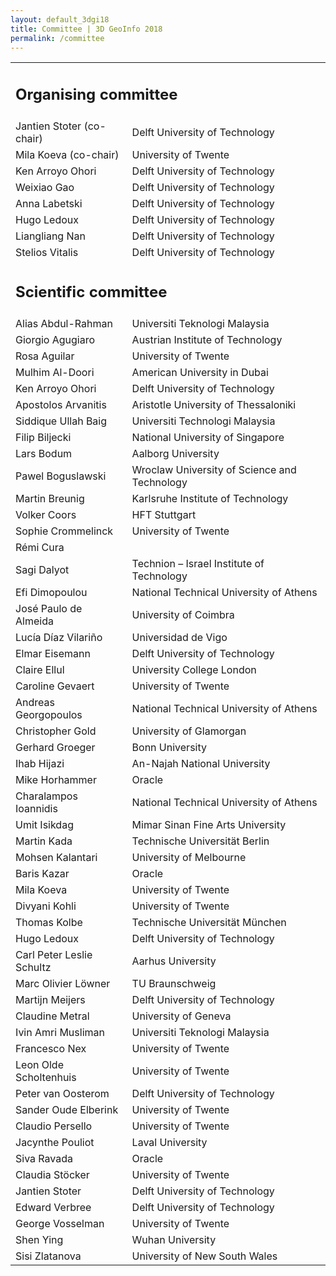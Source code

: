 ```yaml
---
layout: default_3dgi18
title: Committee | 3D GeoInfo 2018
permalink: /committee
---
```


<table class="table table-hover">
  <tbody>
    <tr>
      <td colspan="2">
        <a name="organisation" style="display: block; position: relative; top: -50px; visibility: hidden;"></a>
        <h2>Organising committee</h2>
      </td>
    </tr>
    <tr>
      <td>
        Jantien Stoter (co-chair)
      </td>
      <td>
        Delft University of Technology
      </td>
    </tr>
    <tr>
      <td>
        Mila Koeva (co-chair)
      </td>
      <td>
        University of Twente
      </td>
    </tr>
    <tr>
      <td>
        Ken Arroyo Ohori
      </td>
      <td>
        Delft University of Technology
      </td>
    </tr>
    <tr>
      <td>
        Weixiao Gao
      </td>
      <td>
        Delft University of Technology
      </td>
    </tr>
    <tr>
      <td>
        Anna Labetski
      </td>
      <td>
        Delft University of Technology
      </td>
    </tr>
    <tr>
      <td>
        Hugo Ledoux
      </td>
      <td>
        Delft University of Technology
      </td>
    </tr>
    <tr>
      <td>
        Liangliang Nan
      </td>
      <td>
        Delft University of Technology
      </td>
    </tr>
    <tr>
      <td>
        Stelios Vitalis
      </td>
      <td>
        Delft University of Technology
      </td>
    </tr>
    <tr>
      <td colspan="2">
        <a name="programme" style="display: block; position: relative; top: -50px; visibility: hidden;"></a>
        <h2>Scientific committee</h2>
      </td>
    </tr>
    <tr>
      <td>
        Alias Abdul-Rahman
      </td>
      <td>
        Universiti Teknologi Malaysia
      </td>
    </tr>
    <tr>
      <td>
        Giorgio Agugiaro
      </td>
      <td>
        Austrian Institute of Technology
      </td>
    </tr>
    <tr>
      <td>
        Rosa Aguilar
      </td>
      <td>
        University of Twente
      </td>
    </tr>
    <tr>
      <td>
        Mulhim Al-Doori
      </td>
      <td>
        American University in Dubai
      </td>
    </tr>
    <!-- <tr>
      <td>
        Ali Aien
      </td>
      <td>
        University of Melbourne
      </td>
    </tr>
    <tr>
      <td>
        Sam Amirebrahimi
      </td>
      <td>
        University of Melbourne
      </td>
    </tr> -->
    <tr>
      <td>
        Ken Arroyo Ohori
      </td>
      <td>
        Delft University of Technology
      </td>
    </tr>
    <tr>
      <td>
        Apostolos Arvanitis
      </td>
      <td>
        Aristotle University of Thessaloniki
      </td>
    </tr>
    <!-- <tr>
      <td>
        Behnam Atazadeh
      </td>
      <td>
        University of Melbourne
      </td>
    </tr> -->
    <tr>
      <td>
        Siddique Ullah Baig
      </td>
      <td>
        Universiti Technologi Malaysia
      </td>
    </tr>
    <tr>
      <td>
        Filip Biljecki
      </td>
      <td>
        National University of Singapore
      </td>
    </tr>
    <tr>
      <td>
        Lars Bodum
      </td>
      <td>
        Aalborg University
      </td>
    </tr>
    <tr>
      <td>
        Pawel Boguslawski
      </td>
      <td>
        Wroclaw University of Science and Technology
      </td>
    </tr>
    <tr>
      <td>
        Martin Breunig
      </td>
      <td>
        Karlsruhe Institute of Technology
      </td>
    </tr>
    <tr>
      <td>
        Volker Coors
      </td>
      <td>
        HFT Stuttgart
      </td>
    </tr>
    <tr>
      <td>
        Sophie Crommelinck
      </td>
      <td>
        University of Twente
      </td>
    </tr>
    <tr>
      <td>
        Rémi Cura
      </td>
      <td>
        <!-- IGN / THALES -->
      </td>
    </tr>
    <tr>
      <td>
        Sagi Dalyot
      </td>
      <td>
        Technion – Israel Institute of Technology
      </td>
    </tr>
    <!-- <tr>
      <td>
        Philippe De Maeyer
      </td>
      <td>
        Ghent University
      </td>
    </tr> -->
    <tr>
      <td>
        Efi Dimopoulou
      </td>
      <td>
        National Technical University of Athens
      </td>
    </tr>
    <tr>
      <td>
        José Paulo de Almeida
      </td>
      <td>
        University of Coimbra
      </td>
    </tr>
    <tr>
      <td>
        Lucía Díaz Vilariño
      </td>
      <td>
        Universidad de Vigo
      </td>
    </tr>
    <tr>
      <td>
        Elmar Eisemann
      </td>
      <td>
        Delft University of Technology
      </td>
    </tr>
    <tr>
      <td>
        Claire Ellul
      </td>
      <td>
        University College London
      </td>
    </tr>
    <tr>
      <td>
        Caroline Gevaert
      </td>
      <td>
        University of Twente
      </td>
    </tr>
    <tr>
      <td>
        Andreas Georgopoulos
      </td>
      <td>
        National Technical University of Athens
      </td>
    </tr>
    <tr>
      <td>
        Christopher Gold
      </td>
      <td>
        University of Glamorgan
      </td>
    </tr>
    <tr>
      <td>
        Gerhard Groeger
      </td>
      <td>
        Bonn University
      </td>
    </tr>
    <!-- <<tr>
      <td>
        Eric Guilbert
      </td>
      <td>
        Université Laval
      </td>
    </tr> -->
    <tr>
      <td>
        Ihab Hijazi
      </td>
      <td>
        An-Najah National University
      </td>
    </tr>
    <tr>
      <td>
        Mike Horhammer
      </td>
      <td>
        Oracle
      </td>
    </tr>
    <tr>
      <td>
        Charalampos Ioannidis
      </td>
      <td>
        National Technical University of Athens
      </td>
    </tr>
    <tr>
      <td>
        Umit Isikdag
      </td>
      <td>
        Mimar Sinan Fine Arts University
      </td>
    </tr>
    <tr>
      <td>
        Martin Kada
      </td>
      <td>
        Technische Universität Berlin
      </td>
    </tr>
    <tr>
      <td>
        Mohsen Kalantari
      </td>
      <td>
        University of Melbourne
      </td>
    </tr>
    <!-- <tr>
      <td>
        Zhizhong Kang
      </td>
      <td>
        China University of Geosciences (Beijing)
      </td>
    </tr>
    <tr>
      <td>
        Ismail Rakip Karas
      </td>
      <td>
        Karabük University
      </td>
    </tr>  -->
    <tr>
      <td>
        Baris Kazar
      </td>
      <td>
        Oracle
      </td>
    </tr>
    <!-- <tr>
      <td>
        Kourosh Khoshelham
      </td>
      <td>
        University of Melbourne
      </td>
    </tr> -->
    <tr>
      <td>
        Mila Koeva
      </td>
      <td>
        University of Twente
      </td>
    </tr>
    <tr>
      <td>
        Divyani Kohli
      </td>
      <td>
        University of Twente
      </td>
    </tr>
    <tr>
      <td>
        Thomas Kolbe
      </td>
      <td>
        Technische Universität München
      </td>
    </tr>
    <tr>
      <td>
        Hugo Ledoux
      </td>
      <td>
        Delft University of Technology
      </td>
    </tr>
    <tr>
      <td>
        Carl Peter Leslie Schultz
      </td>
      <td>
        Aarhus University
      </td>
    </tr>
    <tr>
      <td>
        Marc Olivier Löwner
      </td>
      <td>
        TU Braunschweig
      </td>
    </tr>
    <tr>
      <td>
        Martijn Meijers
      </td>
      <td>
        Delft University of Technology
      </td>
    </tr>
    <tr>
      <td>
        Claudine Metral
      </td>
      <td>
        University of Geneva
      </td>
    </tr>
    <tr>
      <td>
        Ivin Amri Musliman
      </td>
      <td>
        Universiti Teknologi Malaysia
      </td>
    </tr>
    <tr>
      <td>
        Francesco Nex
      </td>
      <td>
        University of Twente
      </td>
    </tr>
    <!-- <tr>
      <td>
        Hamed Olfat
      </td>
      <td>
        Land Use Victoria
      </td>
    </tr> -->
    <tr>
      <td>
        Leon Olde Scholtenhuis
      </td>
      <td>
        University of Twente
      </td>
    </tr>
    <tr>
      <td>
        Peter van Oosterom
      </td>
      <td>
        Delft University of Technology
      </td>
    </tr>
    <tr>
      <td>
        Sander Oude Elberink
      </td>
      <td>
        University of Twente
      </td>
    </tr>
    <!-- <tr>
      <td>
        Nicolas Paparoditis
      </td>
      <td>
        IGN
      </td>
    </tr> -->
    <tr>
      <td>
        Claudio Persello
      </td>
      <td>
        University of Twente
      </td>
    </tr>
    <!-- <tr>
      <td>
        Michael Peter
      </td>
      <td>
        University of Twente
      </td>
    </tr> -->
    <tr>
      <td>
        Jacynthe Pouliot
      </td>
      <td>
        Laval University
      </td>
    </tr>
    <tr>
      <td>
        Siva Ravada
      </td>
      <td>
        Oracle
      </td>
    </tr>
    <!-- <tr>
      <td>
        Carl Reed
      </td>
      <td>
        OGC
      </td>
    </tr>
    <tr>
      <td>
        Soheil Sabri
      </td>
      <td>
        University of Melbourne
      </td>
    </tr>
    <tr>
      <td>
        Davood Shojaei
      </td>
      <td>
        Land Use Victoria
      </td>
    </tr> -->
    <tr>
      <td>
        Claudia Stöcker
      </td>
      <td>
        University of Twente
      </td>
    </tr>
    <tr>
      <td>
        Jantien Stoter
      </td>
      <td>
        Delft University of Technology
      </td>
    </tr>
    <tr>
      <td>
        Edward Verbree
      </td>
      <td>
        Delft University of Technology
      </td>
    </tr>
    <tr>
      <td>
        George Vosselman
      </td>
      <td>
        University of Twente
      </td>
    </tr>
    <tr>
      <td>
        Shen Ying
      </td>
      <td>
        Wuhan University
      </td>
    </tr>
    <tr>
      <td>
        Sisi Zlatanova
      </td>
      <td>
        University of New South Wales
      </td>
    </tr>
  </tbody>
</table>
